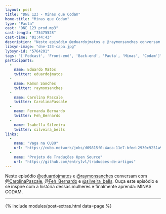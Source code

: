 ```yaml
---
layout: post
title: "DNE 123 - Minas que Codam"
home-title: "Minas que Codam"
type: "Pauta"
cast: "DNE_123_prod.mp3"
cast-length: "75475528"
cast-time: "01:44:43"
description: "Neste episódio @eduardojmatos e @raymonsanches conversam com @CarolinaPascale, @Feh_Bernardo e @silveira_bells. Ouça este episódio e se inspire com a história dessas mulheres e finalmente aprenda: MINAS CODAM."
libsyn-image: "dne-123-capa.jpg"
lybsyn-id: "5764201"
tags: "['Podcast', 'Front-end', 'Back-end', 'Pauta', 'Minas', 'Codam']"
participants:
  -
    name: Eduardo Matos
    twitter: eduardojmatos
  -
    name: Ramon Sanches
    twitter: raymonsanches
  -
    name: Carolina Pascale
    twitter: CarolinaPascale
  -
    name: Fernanda Bernardo
    twitter: Feh_Bernardo
  -
    name: Isabella Silveira
    twitter: silveira_bells
links:
  -
    name: "Vaga na CUBO"
    url: "https://cubo.network/jobs/d69815f0-4aca-11e7-bfed-2930c9251a9d"
  -
    name: "Projeto de Traduções Open Source"
    url: "https://github.com/entrylvl/traducoes-de-artigos"
---
```


Neste episódio [@eduardojmatos](http://twitter.com/eduardojmatos) e [@raymonsanches](http://twitter.com/raymonsanches) conversam com [@CarolinaPascale](http://twitter.com/CarolinaPascale), [@Feh_Bernardo](http://twitter.com/Feh_Bernardo) e [@silveira_bells](http://twitter.com/silveira_bells). Ouça este episódio e se inspire com a história dessas mulheres e finalmente aprenda: MINAS CODAM.

---

{% include modules/post-extras.html data=page %}
